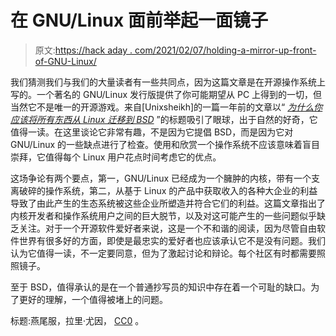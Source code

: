 # 在 GNU/Linux 面前举起一面镜子

> 原文:[https://hack aday . com/2021/02/07/holding-a-mirror-up-front-of-GNU-Linux/](https://hackaday.com/2021/02/07/holding-a-mirror-up-in-front-of-gnu-linux/)

我们猜测我们与我们的大量读者有一些共同点，因为这篇文章是在开源操作系统上写的。一个著名的 GNU/Linux 发行版提供了你可能期望从 PC 上得到的一切，但当然它不是唯一的开源游戏。来自[Unixsheikh]的一篇一年前的文章以“ [*为什么你应该将所有东西从 Linux 迁移到 BSD*](https://www.unixsheikh.com/articles/why-you-should-migrate-everything-from-linux-to-bsd.html) ”的标题吸引了眼球，出于自然的好奇，它值得一读。在这里谈论它非常有趣，不是因为它提倡 BSD，而是因为它对 GNU/Linux 的一些缺点进行了检查。使用和欣赏一个操作系统不应该意味着盲目崇拜，它值得每个 Linux 用户花点时间考虑它的优点。

这场争论有两个要点，第一，GNU/Linux 已经成为一个臃肿的内核，带有一个支离破碎的操作系统，第二，从基于 Linux 的产品中获取收入的各种大企业的利益导致了由此产生的生态系统被这些企业所塑造并符合它们的利益。这篇文章指出了内核开发者和操作系统用户之间的巨大脱节，以及对这可能产生的一些问题似乎缺乏关注。对于一个开源软件爱好者来说，这是一个不和谐的阅读，因为尽管自由软件世界有很多好的方面，即使是最忠实的爱好者也应该承认它不是没有问题。我们认为它值得一读，不一定要同意，但为了激起讨论和辩论。每个社区有时都需要照照镜子。

至于 BSD，值得承认的是在一个普通抄写员的知识中存在着一个可耻的缺口。为了更好的理解，一个值得被堵上的问题。

标题:燕尾服，拉里·尤因， [CC0](https://commons.wikimedia.org/wiki/File:Tux.svg) 。